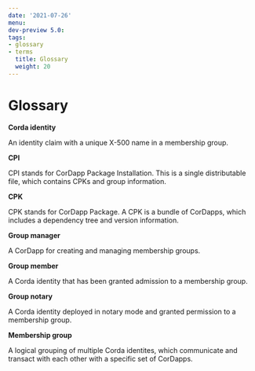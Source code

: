 ```yaml
---
date: '2021-07-26'
menu:
dev-preview 5.0:
tags:
- glossary
- terms
  title: Glossary
  weight: 20
---
```


# Glossary

**Corda identity**

An identity claim with a unique X-500 name in a membership group.


**CPI**

CPI stands for CorDapp Package Installation. This is a single distributable file, which contains CPKs and group information.


**CPK**

CPK stands for CorDapp Package. A CPK is a bundle of CorDapps, which includes a dependency tree and version information.


**Group manager**

A CorDapp for creating and managing membership groups.


**Group member**

A Corda identity that has been granted admission to a membership group.


**Group notary**

A Corda identity deployed in notary mode and granted permission to a membership group.


**Membership group**

A logical grouping of multiple Corda identites, which communicate and transact with each other with a specific set of CorDapps.












